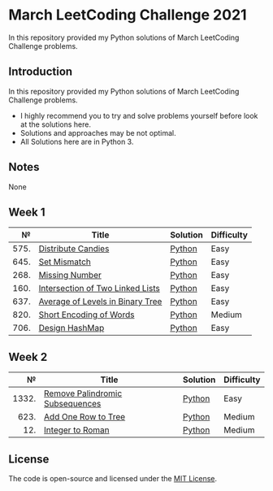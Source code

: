 # March LeetCoding Challenge 2021
In this repository provided my Python solutions of March LeetCoding Challenge problems.

## Introduction
In this repository provided my Python solutions of March LeetCoding Challenge problems. 
- I highly recommend you to try and solve problems yourself before look at the solutions here.
- Solutions and approaches may be not optimal.
- All Solutions here are in Python 3.

## Notes
None

## Week 1
|№|Title|Solution|Difficulty|
| ----: | --- | --- | --- |
|575.|[Distribute Candies](https://leetcode.com/problems/distribute-candies/)|[Python](/Easy/575.DistributeCandies.py)|Easy|
|645.|[Set Mismatch](https://leetcode.com/problems/set-mismatch/)|[Python](/Easy/645.SetMismatch.py)|Easy|
|268.|[Missing Number](https://leetcode.com/problems/missing-number/)|[Python](/Easy/268.MissingNumber.py)|Easy|
|160.|[Intersection of Two Linked Lists](https://leetcode.com/problems/intersection-of-two-linked-lists/)|[Python](/Easy/160.IntersectionofTwoLinkedLists.py)|Easy|
|637.|[Average of Levels in Binary Tree](https://leetcode.com/problems/average-of-levels-in-binary-tree/)|[Python](/Easy/637.AverageofLevelsinBinaryTree.py)|Easy|
|820.|[Short Encoding of Words](https://leetcode.com/problems/short-encoding-of-words/)|[Python](/Medium/820.ShortEncodingofWords.py)|Medium|
|706.|[Design HashMap](https://leetcode.com/problems/design-hashmap/)|[Python](/Easy/706.DesignHashMap.py)|Easy|

## Week 2
|№|Title|Solution|Difficulty|
| ----: | --- | --- | --- |
|1332.|[Remove Palindromic Subsequences](https://leetcode.com/problems/remove-palindromic-subsequences/)|[Python](/Easy/1332.RemovePalindromicSubsequences.py)|Easy|
|623.|[Add One Row to Tree](https://leetcode.com/problems/add-one-row-to-tree/)|[Python](/Medium/623.AddOneRowtoTree.py)|Medium|
|12.|[Integer to Roman](https://leetcode.com/problems/integer-to-roman/)|[Python](/Medium/12.IntegertoRoman.py)|Medium|

## License
The code is open-source and licensed under the [MIT License](/LICENSE).
